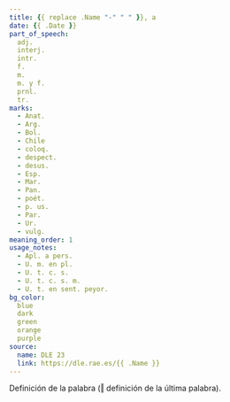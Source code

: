 ```yaml
---
title: {{ replace .Name "-" " " }}, a
date: {{ .Date }}
part_of_speech:
  adj.
  interj.
  intr.
  f.
  m.
  m. y f.
  prnl.
  tr.
marks:
  - Anat.
  - Arg.
  - Bol.
  - Chile
  - coloq.
  - despect.
  - desus.
  - Esp.
  - Mar.
  - Pan.
  - poét.
  - p. us.
  - Par.
  - Ur.
  - vulg.
meaning_order: 1
usage_notes:
  - Apl. a pers.
  - U. m. en pl.
  - U. t. c. s.
  - U. t. c. s. m.
  - U. t. en sent. peyor.
bg_color:
  blue
  dark
  green
  orange
  purple
source:
  name: DLE 23
  link: https://dle.rae.es/{{ .Name }}
---
```


Definición de la palabra (‖ definición de la última palabra).
